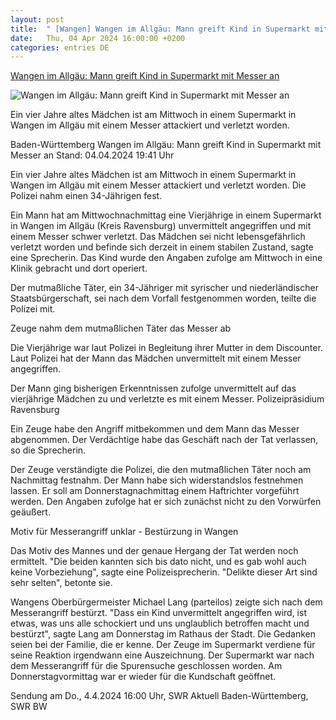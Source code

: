 ```yaml
---
layout: post
title:  " [Wangen] Wangen im Allgäu: Mann greift Kind in Supermarkt mit Messer an"
date:   Thu, 04 Apr 2024 16:00:00 +0200
categories: entries DE
---
```

[Wangen im Allgäu: Mann greift Kind in Supermarkt mit Messer an](https://www.tagesschau.de/inland/regional/badenwuerttemberg/swr-wangen-im-allgaeu-mann-verletzt-kind-in-supermarkt-mit-messer-100.html)

![Wangen im Allgäu: Mann greift Kind in Supermarkt mit Messer an](https://images.tagesschau.de/image/865b49dc-7e9a-4093-bcc0-9b538df4791e/AAABjqpwowg/AAABjcWen7M/16x9-1280/swr-17932.jpg)

Ein vier Jahre altes Mädchen ist am Mittwoch in einem Supermarkt in Wangen im Allgäu mit einem Messer attackiert und verletzt worden.

Baden-Württemberg Wangen im Allgäu: Mann greift Kind in Supermarkt mit Messer an Stand: 04.04.2024 19:41 Uhr

Ein vier Jahre altes Mädchen ist am Mittwoch in einem Supermarkt in Wangen im Allgäu mit einem Messer attackiert und verletzt worden. Die Polizei nahm einen 34-Jährigen fest.

Ein Mann hat am Mittwochnachmittag eine Vierjährige in einem Supermarkt in Wangen im Allgäu (Kreis Ravensburg) unvermittelt angegriffen und mit einem Messer schwer verletzt. Das Mädchen sei nicht lebensgefährlich verletzt worden und befinde sich derzeit in einem stabilen Zustand, sagte eine Sprecherin. Das Kind wurde den Angaben zufolge am Mittwoch in eine Klinik gebracht und dort operiert.

Der mutmaßliche Täter, ein 34-Jähriger mit syrischer und niederländischer Staatsbürgerschaft, sei nach dem Vorfall festgenommen worden, teilte die Polizei mit.

Zeuge nahm dem mutmaßlichen Täter das Messer ab

Die Vierjährige war laut Polizei in Begleitung ihrer Mutter in dem Discounter. Laut Polizei hat der Mann das Mädchen unvermittelt mit einem Messer angegriffen.

Der Mann ging bisherigen Erkenntnissen zufolge unvermittelt auf das vierjährige Mädchen zu und verletzte es mit einem Messer. Polizeipräsidium Ravensburg

Ein Zeuge habe den Angriff mitbekommen und dem Mann das Messer abgenommen. Der Verdächtige habe das Geschäft nach der Tat verlassen, so die Sprecherin.

Der Zeuge verständigte die Polizei, die den mutmaßlichen Täter noch am Nachmittag festnahm. Der Mann habe sich widerstandslos festnehmen lassen. Er soll am Donnerstagnachmittag einem Haftrichter vorgeführt werden. Den Angaben zufolge hat er sich zunächst nicht zu den Vorwürfen geäußert.

Motiv für Messerangriff unklar - Bestürzung in Wangen

Das Motiv des Mannes und der genaue Hergang der Tat werden noch ermittelt. "Die beiden kannten sich bis dato nicht, und es gab wohl auch keine Vorbeziehung", sagte eine Polizeisprecherin. "Delikte dieser Art sind sehr selten", betonte sie.

Wangens Oberbürgermeister Michael Lang (parteilos) zeigte sich nach dem Messerangriff bestürzt. "Dass ein Kind unvermittelt angegriffen wird, ist etwas, was uns alle schockiert und uns unglaublich betroffen macht und bestürzt", sagte Lang am Donnerstag im Rathaus der Stadt. Die Gedanken seien bei der Familie, die er kenne. Der Zeuge im Supermarkt verdiene für seine Reaktion irgendwann eine Auszeichnung. Der Supermarkt war nach dem Messerangriff für die Spurensuche geschlossen worden. Am Donnerstagvormittag war er wieder für die Kundschaft geöffnet.

Sendung am Do., 4.4.2024 16:00 Uhr, SWR Aktuell Baden-Württemberg, SWR BW

